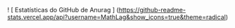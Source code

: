 ! [ Estatísticas do GitHub de Anurag ] (https://github-readme-stats.vercel.app/api?username=MathLag&show_icons=true&theme=radical)
